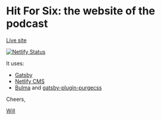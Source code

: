 # Hit For Six: the website of the podcast

[Live site](https://hitforsixpodcast.com/) 

[![Netlify Status](https://api.netlify.com/api/v1/badges/bb501dad-4def-4eea-8384-b2f763863e73/deploy-status)](https://app.netlify.com/sites/hitforsix/deploys)

It uses:
- [Gatsby](https://www.gatsbyjs.org/)
- [Netlify CMS](https://www.netlifycms.org)
- [Bulma](https://bulma.io) and [gatsby-plugin-purgecss](https://github.com/anantoghosh/gatsby-plugin-purgecss)

Cheers, 

[Will](https://willkerry.com/)